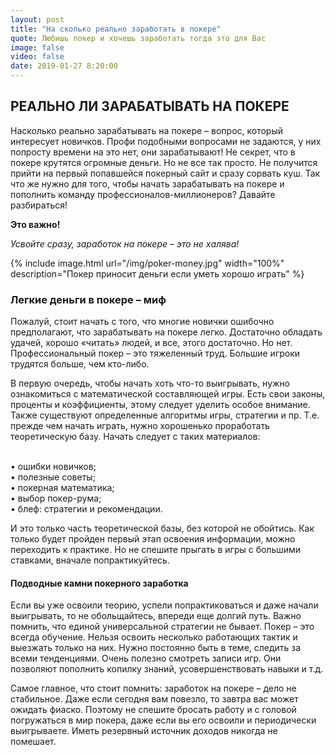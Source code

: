 ```yaml
---
layout: post
title: "На сколько реально заработать в покере"
quote: Любишь покер и хочешь заработать тогда это для Вас
image: false
video: false
date: 2019-01-27 8:20:00
---
```


## РЕАЛЬНО ЛИ ЗАРАБАТЫВАТЬ НА ПОКЕРЕ

Насколько реально зарабатывать на покере – вопрос, который интересует новичков. Профи подобными вопросами не задаются, у них попросту времени на это нет, они зарабатывают! Не секрет, что в покере крутятся огромные деньги. Но не все так просто. Не получится прийти на первый попавшейся покерный сайт и сразу сорвать куш. Так что же нужно для того, чтобы начать зарабатывать на покере и пополнить команду профессионалов-миллионеров? Давайте разбираться! 

<strong>Это важно!</strong>

<i>Усвойте сразу, заработок на покере – это не халява!</i>


{% include image.html url="/img/poker-money.jpg" width="100%" description="Покер приносит деньги если уметь хорошо играть" %}

### Легкие деньги в покере – миф

Пожалуй, стоит начать с того, что многие новички ошибочно предполагают, что зарабатывать на покере легко. Достаточно обладать удачей, хорошо «читать» людей, и все, этого достаточно. Но нет. Профессиональный покер – это тяжеленный труд. Большие игроки трудятся больше, чем кто-либо. 

В первую очередь, чтобы начать хоть что-то выигрывать, нужно ознакомиться с математической составляющей игры. Есть свои законы, проценты и коэффициенты, этому следует уделить особое внимание. Также существуют определенные алгоритмы игры, стратегии и пр. Т.е. прежде чем начать играть, нужно хорошенько проработать теоретическую базу. Начать следует с таких материалов:

<br>• ошибки новичков;
<br>• полезные советы;
<br>• покерная математика;
<br>• выбор покер-рума;
<br>• блеф: стратегии и рекомендации. 

И это только часть теоретической базы, без которой не обойтись. Как только будет пройден первый этап освоения информации, можно переходить к практике. Но не спешите прыгать в игры с большими ставками, вначале попрактикуйтесь.

#### Подводные камни покерного заработка 

Если вы уже освоили теорию, успели попрактиковаться и даже начали выигрывать, то не обольщайтесь, впереди еще долгий путь. Важно помнить, что единой универсальной стратегии не бывает. Покер – это всегда обучение. Нельзя освоить несколько работающих тактик и выезжать только на них. Нужно постоянно быть в теме, следить за всеми тенденциями. Очень полезно смотреть записи игр. Они позволяют пополнить копилку знаний, усовершенствовать навыки и т.д.

Самое главное, что стоит помнить: заработок на покере – дело не стабильное. Даже если сегодня вам повезло, то завтра вас может ожидать фиаско. Поэтому не спешите бросать работу и с головой погружаться в мир покера, даже если вы его освоили и периодически выигрываете. Иметь резервный источник доходов никогда не помешает. 